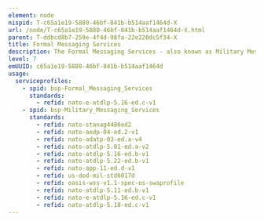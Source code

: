 ```yaml
---
element: node
nispid: T-c65a1e19-5880-46bf-841b-b514aaf1464d-X
url: /node/T-c65a1e19-5880-46bf-841b-b514aaf1464d-X.html
parent: T-ddbcd8b7-259e-4f4d-98fa-22e220dc5f34-X
title: Formal Messaging Services
description: The Formal Messaging Services - also known as Military Messaging Services - provide the means for a reliable, store and forward message transfer for both users and applications in support of organizational messaging (messaging between organizations and organizational units). It supports a range of elements of service including access management, alternate recipients, conversion prohibition, deferred delivery, delivery notification, distribution list expansion, latest delivery, and message security labelling. It also supports different qualities of service for different message priorities to honour the precedence of the military messages.
level: 7
emUUID: c65a1e19-5880-46bf-841b-b514aaf1464d
usage:
  serviceprofiles:
    - spid: bsp-Formal_Messaging_Services
      standards:
        - refid: nato-e-atdlp-5.16-ed.c-v1
    - spid: bsp-Military_Messaging_Services
      standards:
        - refid: nato-stanag4406ed2
        - refid: nato-aedp-04-ed.2-v1
        - refid: nato-adatp-03-ed.a-v4
        - refid: nato-atdlp-5.01-ed.a-v2
        - refid: nato-atdlp-5.16-ed.b-v1
        - refid: nato-atdlp-5.22-ed.b-v1
        - refid: nato-app-11-ed.d-v1
        - refid: us-dod-mil-std6017d
        - refid: oasis-wss-v1.1-spec-os-swaprofile
        - refid: nato-atdlp-5.11-ed.b-v1
        - refid: nato-e-atdlp-5.16-ed.c-v1
        - refid: nato-atdlp-5.18-ed.c-v1
---
```

